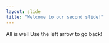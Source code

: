 ```yaml
---
layout: slide
title: "Welcome to our second slide!"
---
```

All is well
Use the left arrow to go back!
